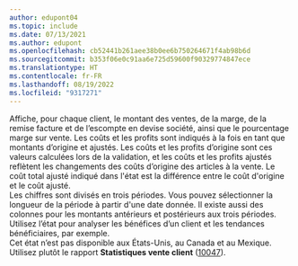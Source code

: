 ```yaml
---
author: edupont04
ms.topic: include
ms.date: 07/13/2021
ms.author: edupont
ms.openlocfilehash: cb52441b261aee38b0ee6b750264671f4ab98b6d
ms.sourcegitcommit: b353f06e0c91aa6e725d59600f90329774847ece
ms.translationtype: HT
ms.contentlocale: fr-FR
ms.lasthandoff: 08/19/2022
ms.locfileid: "9317271"
---
```

Affiche, pour chaque client, le montant des ventes, de la marge, de la remise facture et de l’escompte en devise société, ainsi que le pourcentage marge sur vente. Les coûts et les profits sont indiqués à la fois en tant que montants d’origine et ajustés. Les coûts et les profits d’origine sont ces valeurs calculées lors de la validation, et les coûts et les profits ajustés reflètent les changements des coûts d’origine des articles à la vente. Le coût total ajusté indiqué dans l'état est la différence entre le coût d'origine et le coût ajusté.<br>Les chiffres sont divisés en trois périodes. Vous pouvez sélectionner la longueur de la période à partir d'une date donnée. Il existe aussi des colonnes pour les montants antérieurs et postérieurs aux trois périodes. Utilisez l’état pour analyser les bénéfices d’un client et les tendances bénéficiaires, par exemple.<br>Cet état n’est pas disponible aux États-Unis, au Canada et au Mexique. Utilisez plutôt le rapport **Statistiques vente client** ([10047](https://businesscentral.dynamics.com?report=10047)).

